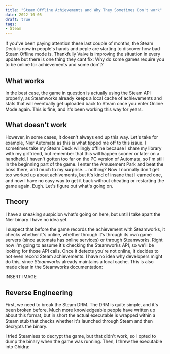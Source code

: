 ```yaml
---
title: "Steam Offline Achievements and Why They Sometimes Don't work"
date: 2022-10-05
draft: true
tags:
- Steam
---
```


If you've been paying attention these last couple of months, the Steam Deck is now in people's hands
and peple are starting to discover how bad Steam Offline mode is. Thankfully Valve is improving the situation
in every update but there is one thing they cant fix: Why do some games require you to be online for achievements
and some don't?

## What works

In the best case, the game in question is actually using the Steam API properly, as Steamworks
already keeps a local cache of achievements and stats that will eventually get uploaded back to Steam
once you enter Online Mode again. This is fine, and it's been working this way for years.

## What doesn't work

However, in some cases, it doesn't always end up this way. Let's take for example, Nier Automata
as this is what tipped me off to this issue. I sometimes take my Steam Deck willingly offline because
I share my library with my girlfriend, but remember that this will happen sooner or later on a handheld. I haven't
gotten too far on the PC version of Automata, so I'm still in the beginning part of the game. I enter the Amusement Park and 
beat the boss there, and much to my surprise.... nothing? Now I normally don't get too worked up about achivements, but it's
kind of insane that I earned one, and now I have no easy way to get it back without cheating or restarting the game again. Eugh. Let's figure out what's going on.

## Theory

I have a sneaking suspicion what's going on here, but until I take apart the Nier binary I have no idea yet.

I suspect that before the game records the achievement with Steamworks, it checks whether it's online,
whether through it's through its own game servers (since automata has online services) or through Steamworks. Right now
I'm going to assume it's checking the Steamworks API, so we'll be looking for those API calls. Once it detects
you're not online, it decides to not even record Steam achievements. I have no idea why developers might do this,
since _Steamworks_ already maintains a local cache. This is also made clear in the Steamworks documentation:

INSERT IMAGE

## Reverse Engineering

First, we need to break the Steam DRM. The DRM is quite simple, and it's been broken before. Much more knowledgeable people
have written up about this format, but in short the actual executable is wrapped within a Steam stub that checks whether it's launched through Steam and then decrypts the binary.

I tried Steamless to decrypt the game, but that didn't work, so I opted to dump the binary when the game was running. Then,
I threw the executable into Ghidra:

